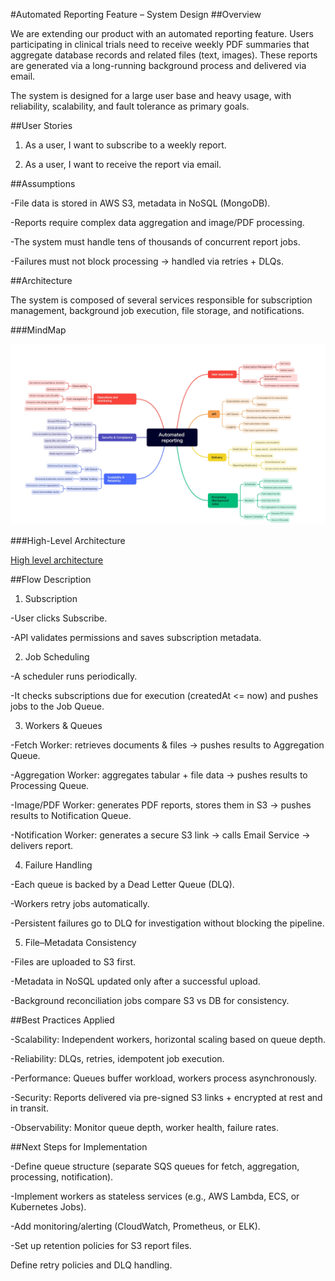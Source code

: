 #Automated Reporting Feature – System Design
##Overview

We are extending our product with an automated reporting feature. Users participating in clinical trials need to receive weekly PDF summaries that aggregate database records and related files (text, images). These reports are generated via a long-running background process and delivered via email.

The system is designed for a large user base and heavy usage, with reliability, scalability, and fault tolerance as primary goals.

##User Stories

1. As a user, I want to subscribe to a weekly report.

2. As a user, I want to receive the report via email.

##Assumptions

-File data is stored in AWS S3, metadata in NoSQL (MongoDB).

-Reports require complex data aggregation and image/PDF processing.

-The system must handle tens of thousands of concurrent report jobs.

-Failures must not block processing → handled via retries + DLQs.

##Architecture

The system is composed of several services responsible for subscription management, background job execution, file storage, and notifications.

###MindMap

![Mind map](./Automated%20Reporting%20mind%20map.jpg)

###High-Level Architecture

[High level architecture](./High%20Level%20architecture%20diagram.jpg)


##Flow Description

1. Subscription

 -User clicks Subscribe.

 -API validates permissions and saves subscription metadata.

2. Job Scheduling

 -A scheduler runs periodically.

 -It checks subscriptions due for execution (createdAt <= now) and pushes jobs to the Job Queue.

3. Workers & Queues

 -Fetch Worker: retrieves documents & files → pushes results to Aggregation Queue.

 -Aggregation Worker: aggregates tabular + file data → pushes results to Processing Queue.

 -Image/PDF Worker: generates PDF reports, stores them in S3 → pushes results to Notification Queue.

 -Notification Worker: generates a secure S3 link → calls Email Service → delivers report.

4. Failure Handling

 -Each queue is backed by a Dead Letter Queue (DLQ).

 -Workers retry jobs automatically.

 -Persistent failures go to DLQ for investigation without blocking the pipeline.

5. File–Metadata Consistency

 -Files are uploaded to S3 first.

 -Metadata in NoSQL updated only after a successful upload.

 -Background reconciliation jobs compare S3 vs DB for consistency.

 ##Best Practices Applied

  -Scalability: Independent workers, horizontal scaling based on queue depth.

  -Reliability: DLQs, retries, idempotent job execution.

  -Performance: Queues buffer workload, workers process asynchronously.

  -Security: Reports delivered via pre-signed S3 links + encrypted at rest and in transit.

  -Observability: Monitor queue depth, worker health, failure rates.

##Next Steps for Implementation

 -Define queue structure (separate SQS queues for fetch, aggregation, processing, notification).

 -Implement workers as stateless services (e.g., AWS Lambda, ECS, or Kubernetes Jobs).

 -Add monitoring/alerting (CloudWatch, Prometheus, or ELK).

 -Set up retention policies for S3 report files.

Define retry policies and DLQ handling.
